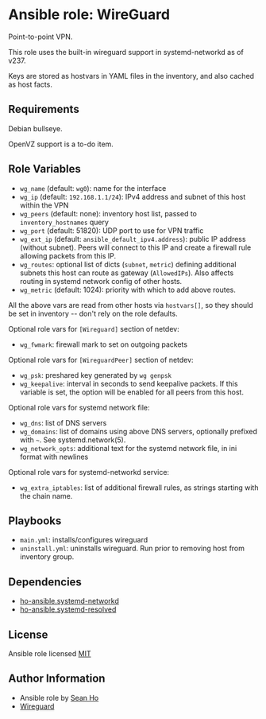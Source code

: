 # Ansible role: WireGuard
Point-to-point VPN.

This role uses the built-in wireguard support in systemd-networkd as of v237.

Keys are stored as hostvars in YAML files in the inventory, and also cached as host facts.

## Requirements
Debian bullseye.

OpenVZ support is a to-do item.

## Role Variables
+ `wg_name` (default: `wg0`): name for the interface
+ `wg_ip` (default: `192.168.1.1/24`): IPv4 address and subnet of this host within the VPN
+ `wg_peers` (default: none): inventory host list, passed to `inventory_hostnames` query
+ `wg_port` (default: 51820): UDP port to use for VPN traffic
+ `wg_ext_ip` (default: `ansible_default_ipv4.address`): 
  public IP address (without subnet).
  Peers will connect to this IP and 
  create a firewall rule allowing packets from this IP.
+ `wg_routes`: optional list of dicts (`subnet`, `metric`) defining 
  additional subnets this host can route as gateway (`AllowedIPs`).
  Also affects routing in systemd network config of other hosts.
+ `wg_metric` (default: 1024): priority with which to add above routes.

All the above vars are read from other hosts via `hostvars[]`, so
they should be set in inventory -- don't rely on the role defaults.

Optional role vars for `[Wireguard]` section of netdev:
+ `wg_fwmark`: firewall mark to set on outgoing packets

Optional role vars for `[WireguardPeer]` section of netdev:
+ `wg_psk`: preshared key generated by `wg genpsk`
+ `wg_keepalive`: interval in seconds to send keepalive packets.
  If this variable is set, the option will be enabled for all peers from this host.

Optional role vars for systemd network file:
+ `wg_dns`: list of DNS servers
+ `wg_domains`: list of domains using above DNS servers, optionally prefixed with `~`.
  See systemd.network(5).
+ `wg_network_opts`: additional text for the systemd network file, in ini format
  with newlines

Optional role vars for systemd-networkd service:
+ `wg_extra_iptables`: list of additional firewall rules, as strings starting with the chain name.

## Playbooks
+ `main.yml`: installs/configures wireguard
+ `uninstall.yml`: uninstalls wireguard. Run prior to removing host from inventory group.

## Dependencies
+ [ho-ansible.systemd-networkd](https://github.com/ho-ansible/systemd-networkd)
+ [ho-ansible.systemd-resolved](https://github.com/ho-ansible/systemd-resolved)

## License
Ansible role licensed [MIT](LICENSE)

## Author Information
+ Ansible role by [Sean Ho](https://github.com/ho-ansible/)
+ [Wireguard](https://www.wireguard.com/)
